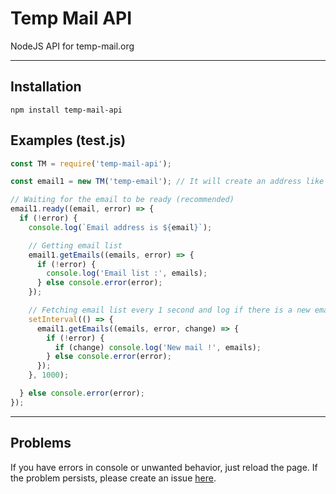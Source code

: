# Temp Mail API
 NodeJS API for temp-mail.org

___
## Installation

```
npm install temp-mail-api
```

## Examples (test.js)

```javascript
const TM = require('temp-mail-api');

const email1 = new TM('temp-email'); // It will create an address like "temp-email@xxxxxx.xxx"

// Waiting for the email to be ready (recommended)
email1.ready((email, error) => {
  if (!error) {
    console.log(`Email address is ${email}`);

    // Getting email list
    email1.getEmails((emails, error) => {
      if (!error) {
        console.log('Email list :', emails);
      } else console.error(error);
    });

    // Fetching email list every 1 second and log if there is a new email
    setInterval(() => {
      email1.getEmails((emails, error, change) => {
        if (!error) {
          if (change) console.log('New mail !', emails);
        } else console.error(error);
      });
    }, 1000);

  } else console.error(error);
});
```

___
## Problems

 If you have errors in console or unwanted behavior, just reload the page.
 If the problem persists, please create an issue [here](https://github.com/Mathieu2301/Temp-Mail-API/issues).
